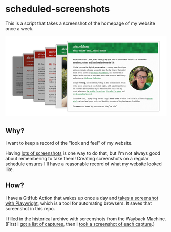 # scheduled-screenshots

This is a script that takes a screenshot of the homepage of my website once a week.

![A graphic showing multiple screenshots arranged into a stack, as if they were in a timeline – older screenshots towards the back, newer screenshots towards the front](scheduled-screenshots.png)

## Why?

I want to keep a record of the "look and feel" of my website.

Having [lots of screenshots](https://alexwlchan.net/2022/screenshots/) is one way to do that, but I'm not always good about remembering to take them!
Creating screenshots on a regular schedule ensures I'll have a reasonable record of what my website looked like.

## How?

I have a GitHub Action that wakes up once a day and [takes a screenshot with Playwright](https://www.scrapingbee.com/webscraping-questions/playwright/how-to-take-screenshot-with-playwright/), which is a tool for automating browsers.
It saves that screenshot in this repo.

I filled in the historical archive with screenshots from the Wayback Machine.
(First I [got a list of captures](https://alexwlchan.net/til/2024/get-a-list-of-captures-from-the-wayback-machine/), then I [took a screenshot of each capture](https://alexwlchan.net/til/2024/take-a-wayback-machine-screenshot/).)
